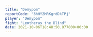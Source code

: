 ```yaml
---
title: "Demypom"
reportCode: "3hHY2MRKgrdDkTPj"
player: "Demypom"
fight: "Leotheras the Blind"
date: 2021-10-06T18:48:50.877000+00:00
---
```

